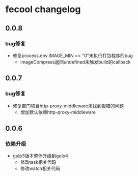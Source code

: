 # fecool changelog

## 0.0.8

### bug修复

- 修复process.env.IMAGE_MIN == "0"未执行打包程序的bug
  - imageCompress返回undefined未触发build的callback

## 0.0.7

### bug修复

- 修复部门项目http-proxy-middleware未找到报错的问题
  - 增加默认依赖http-proxy-middleware

## 0.0.6

### 依赖升级

- gulp3版本整体升级到gulp4
  - 修改task相关代码
  - 修改watch相关代码